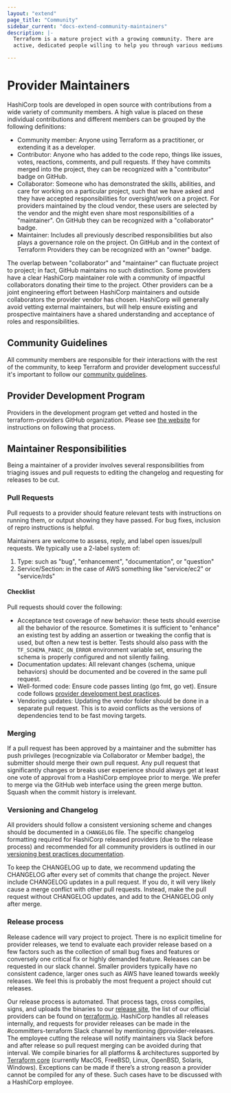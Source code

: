 ```yaml
---
layout: "extend"
page_title: "Community"
sidebar_current: "docs-extend-community-maintainers"
description: |-
  Terraform is a mature project with a growing community. There are
  active, dedicated people willing to help you through various mediums.

---
```


# Provider Maintainers

HashiCorp tools are developed in open source with contributions from a wide variety of community members. A high value is placed on these individual contributions and different members can be grouped by the following definitions:

- Community member: Anyone using Terraform as a practitioner, or extending it as a developer.
- Contributor: Anyone who has added to the code repo, things like issues, votes, reactions, comments, and pull requests. If they have commits merged into the project, they can be recognized with a "contributor" badge on GitHub.
- Collaborator: Someone who has demonstrated the skills, abilities, and care for working on a particular project, such that we have asked and they have accepted responsibilities for oversight/work on a project. For providers maintained by the cloud vendor, these users are selected by the vendor and the might even share most responsibilities of a "maintainer". On GitHub they can be recognized with a "collaborator" badge.
- Maintainer: Includes all previously described responsibilities but also plays a governance role on the project. On GitHub and in the context of Terraform Providers they can be recognized with an "owner" badge.

The overlap between "collaborator" and "maintainer" can fluctuate project to project; in fact, GitHub maintains no such distinction. Some providers have a clear HashiCorp maintainer role with a community of impactful collaborators donating their time to the project. Other providers can be a joint engineering effort between HashiCorp maintainers and outside collaborators the provider vendor has chosen. HashiCorp will generally avoid vetting external maintainers, but will help ensure existing and prospective maintainers have a shared understanding and acceptance of roles and responsibilities.

## Community Guidelines

All community members are responsible for their interactions with the rest of the community, to keep Terraform and provider development successful it's important to follow our [community guidelines](https://www.hashicorp.com/community-guidelines).

## Provider Development Program

Providers in the development program get vetted and hosted in the terraform-providers GitHub organization. Please see [the website](/guides/terraform-provider-development-program.html#checklist) for instructions on following that process.

## Maintainer Responsibilities 

Being a maintainer of a provider involves several responsibilities from triaging issues and pull requests to editing the changelog and requesting for releases to be cut.

### Pull Requests

Pull requests to a provider should feature relevant tests with instructions on running them, or output showing they have passed. For bug fixes, inclusion of repro instructions is helpful.

Maintainers are welcome to assess, reply, and label open issues/pull requests. We typically use a 2-label system of:

1. Type: such as "bug", "enhancement", "documentation", or "question"
2. Service/Section: in the case of AWS something like "service/ec2" or "service/rds"

#### Checklist

Pull requests should cover the following:

- Acceptance test coverage of new behavior: these tests should exercise all the behavior of the resource. Sometimes it is sufficient to "enhance" an existing test by adding an assertion or tweaking the config that is used, but often a new test is better. Tests should also pass with the `TF_SCHEMA_PANIC_ON_ERROR` environment variable set, ensuring the schema is properly configured and not silently failing.
- Documentation updates: All relevant changes (schema, unique behaviors) should be documented and be covered in the same pull request.
- Well-formed code: Ensure code passes linting (go fmt, go vet). Ensure code follows [provider development best practices](/docs/extend/index.html).
- Vendoring updates: Updating the vendor folder should be done in a separate pull request. This is to avoid conflicts as the versions of dependencies tend to be fast moving targets.

### Merging

If a pull request has been approved by a maintainer and the submitter has push privileges (recognizable via Collaborator or Member badge), the submitter should merge their own pull request. Any pull request that significantly changes or breaks user experience should always get at least one vote of approval from a HashiCorp employee prior to merge. We prefer to merge via the GitHub web interface using the green merge button. Squash when the commit history is irrelevant.

### Versioning and Changelog

All providers should follow a consistent versioning scheme and changes should be documented in a `CHANGELOG` file. The specific changelog formatting required for HashiCorp released providers (due to the release process) and recommended for all community providers is outlined in our [versioning best practices documentation](/docs/extend/best-practices/versioning.html).

To keep the CHANGELOG up to date, we recommend updating the CHANGELOG after every set of commits that change the project. Never include CHANGELOG updates in a pull request. If you do, it will very likely cause a merge conflict with other pull requests. Instead, make the pull request without CHANGELOG updates, and add to the CHANGELOG only after merge.

### Release process

Release cadence will vary project to project. There is no explicit timeline for provider releases, we tend to evaluate each provider release based on a few factors such as the collection of small bug fixes and features or conversely one critical fix or highly demanded feature. Releases can be requested in our slack channel. Smaller providers typically have no consistent cadence, larger ones such as AWS have leaned towards weekly releases. We feel this is probably the most frequent a project should cut releases.

Our release process is automated. That process tags, cross compiles, signs, and uploads the binaries to our [release site](https://releases.hashicorp.com/), the list of our official providers can be found on [terraform.io](/docs/providers/index.html). HashiCorp handles all releases internally, and requests for provider releases can be made in the #committers-terraform Slack channel by mentioning @provider-releases. The employee cutting the release will notify maintainers via Slack before and after release so pull request merging can be avoided during that interval. We compile binaries for all platforms & architectures supported by  [Terraform core](/downloads.html) (currently MacOS, FreeBSD, Linux, OpenBSD, Solaris, Windows). Exceptions can be made if there’s a strong reason a provider cannot be compiled for any of these. Such cases have to be discussed with a HashiCorp employee.
